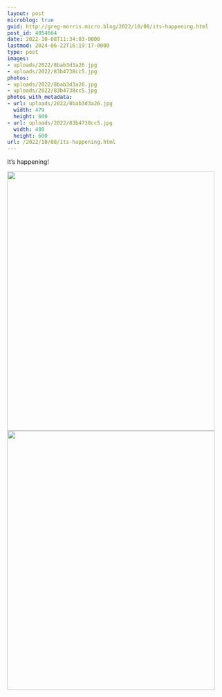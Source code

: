 ```yaml
---
layout: post
microblog: true
guid: http://greg-morris.micro.blog/2022/10/08/its-happening.html
post_id: 4054664
date: 2022-10-08T11:34:03-0000
lastmod: 2024-06-22T16:19:17-0000
type: post
images:
- uploads/2022/8bab3d3a26.jpg
- uploads/2022/83b4738cc5.jpg
photos:
- uploads/2022/8bab3d3a26.jpg
- uploads/2022/83b4738cc5.jpg
photos_with_metadata:
- url: uploads/2022/8bab3d3a26.jpg
  width: 479
  height: 600
- url: uploads/2022/83b4738cc5.jpg
  width: 480
  height: 600
url: /2022/10/08/its-happening.html
---
```

<p>It’s happening!</p>
<p><img src="uploads/2022/8bab3d3a26.jpg" alt="" width="479" height="600" /><img src="uploads/2022/83b4738cc5.jpg" alt="" width="480" height="600" /></p>
